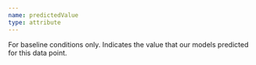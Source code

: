 ```yaml
---
name: predictedValue
type: attribute
---
```


For baseline conditions only. Indicates the value that our models predicted for this data point.